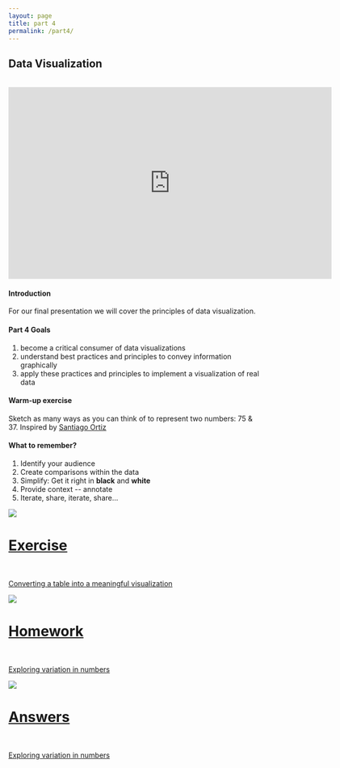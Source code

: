 ```yaml
---
layout: page
title: part 4
permalink: /part4/
---
```


## Data Visualization
<br>
<iframe src="https://docs.google.com/presentation/d/186LxIQ8fLcmwlroeT8-z3LDm1QQ7zMFtqTH1k5i3lmw/embed?start=false&loop=false&delayms=3000" frameborder="0" width="640" height="380" allowfullscreen="true" mozallowfullscreen="true" webkitallowfullscreen="true"></iframe>
<br>   

#### Introduction  
For our final presentation we will cover the principles of data visualization.   


####  Part 4 Goals  
1. become a critical consumer of data visualizations
2. understand best practices and principles to convey information graphically
3. apply these practices and principles to implement a visualization of real data   


#### Warm-up exercise   
Sketch as many ways as you can think of to represent two numbers: 75 & 37. Inspired by <a href = "http://blog.visual.ly/45-ways-to-communicate-two-quantities/" target = "_blank">Santiago Ortiz</a>

 
#### What to remember?  
1. Identify your audience
2. Create comparisons within the data
3. Simplify: Get it right in __black__ and __white__
4. Provide context -- annotate
5. Iterate, share, iterate, share...


<div class="icon">
 <div class="thumbnailicon">
        <a href = "https://github.com/GeoCenter/StataTraining/blob/master/Day4/DHSvisualization.md" target="_blank">
        <img class="thumbnailicon" src="/StataTraining/img/part4.png"/> 
        <span>
            <h1>Exercise</h1>
            <br/>
            <p>Converting a table into a meaningful visualization</p>
        </span>
        </a>
      </div>
    </div>


<div class="icon">
 <div class="thumbnailicon">
        <a href = "https://github.com/GeoCenter/StataTraining/blob/master/Day4/DoFiles/visualizationWarmup.do" target="_blank">
        <img class="thumbnailicon" src="/StataTraining/img/homework.png"/> 
        <span>
            <h1>Homework</h1>
            <br/>
            <p>Exploring variation in numbers</p>
        </span>
        </a>
      </div>
    </div>

<div class="icon">
 <div class="thumbnailicon">
        <a href = "https://github.com/GeoCenter/StataTraining/blob/master/Day4/DoFiles/visualizationWarmup_answers.do" target="_blank">
        <img class="thumbnailicon" src="/StataTraining/img/quartet.png"/> 
        <span>
            <h1>Answers</h1>
            <br/>
            <p>Exploring variation in numbers</p>
        </span>
        </a>
      </div>
    </div>   

<br>
<br>
<br>
<br>
<br>
<br>
 

